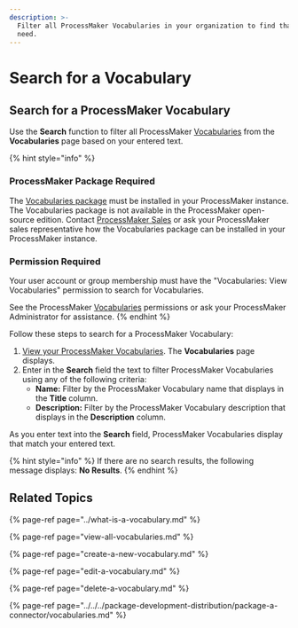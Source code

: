 ```yaml
---
description: >-
  Filter all ProcessMaker Vocabularies in your organization to find that one you
  need.
---
```


# Search for a Vocabulary

## Search for a ProcessMaker Vocabulary

Use the **Search** function to filter all ProcessMaker [Vocabularies](../what-is-a-vocabulary.md) from the **Vocabularies** page based on your entered text.

{% hint style="info" %}
### ProcessMaker Package Required

The [Vocabularies package](../../../package-development-distribution/package-a-connector/vocabularies.md) must be installed in your ProcessMaker instance. The Vocabularies package is not available in the ProcessMaker open-source edition. Contact [ProcessMaker Sales](mailto:sales@processmaker.com) or ask your ProcessMaker sales representative how the Vocabularies package can be installed in your ProcessMaker instance.

### Permission Required

Your user account or group membership must have the "Vocabularies: View Vocabularies" permission to search for Vocabularies.

See the ProcessMaker [Vocabularies](../../../processmaker-administration/permission-descriptions-for-users-and-groups.md#vocabularies) permissions or ask your ProcessMaker Administrator for assistance.
{% endhint %}

Follow these steps to search for a ProcessMaker Vocabulary:

1. [View your ProcessMaker Vocabularies](view-all-vocabularies.md#view-all-vocabularies). The **Vocabularies** page displays.
2. Enter in the **Search** field the text to filter ProcessMaker Vocabularies using any of the following criteria:
   * **Name:** Filter by the ProcessMaker Vocabulary name that displays in the **Title** column.
   * **Description:** Filter by the ProcessMaker Vocabulary description that displays in the **Description** column.

As you enter text into the **Search** field, ProcessMaker Vocabularies display that match your entered text.

{% hint style="info" %}
If there are no search results, the following message displays: **No Results**.
{% endhint %}

## Related Topics

{% page-ref page="../what-is-a-vocabulary.md" %}

{% page-ref page="view-all-vocabularies.md" %}

{% page-ref page="create-a-new-vocabulary.md" %}

{% page-ref page="edit-a-vocabulary.md" %}

{% page-ref page="delete-a-vocabulary.md" %}

{% page-ref page="../../../package-development-distribution/package-a-connector/vocabularies.md" %}

